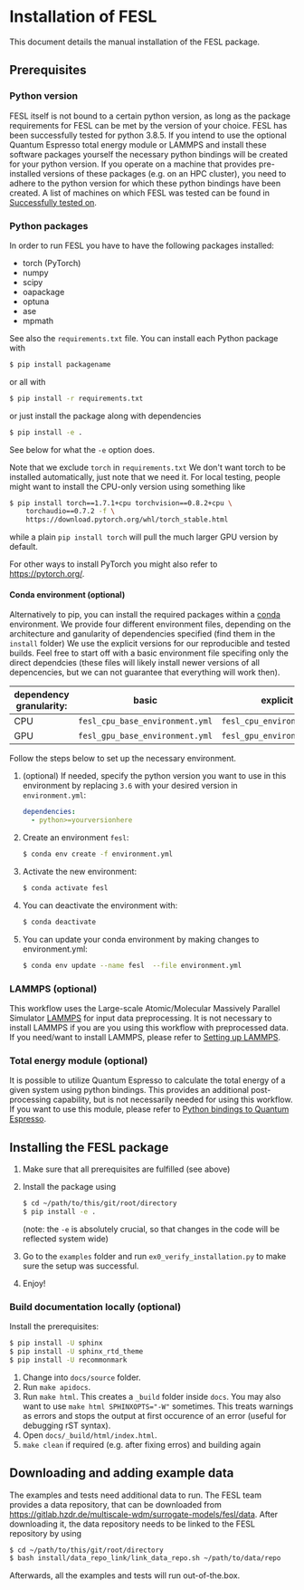 # Installation of FESL

This document details the manual installation of the FESL package.

## Prerequisites

### Python version

FESL itself is not bound to a certain python version, as long as the package requirements for FESL can be met by the
version of your choice. FESL has been successfully tested for python 3.8.5.
If you intend to use the optional Quantum Espresso total energy module or LAMMPS and install these software packages
yourself the necessary python bindings will be created for your python version. If you operate on a machine that
provides pre-installed versions of these packages (e.g. on an HPC cluster), you need to adhere to the python version
for which these python bindings have been created. A list of machines on which FESL was tested can be found in
[Successfully tested on](tested_systems).

### Python packages

In order to run FESL you have to have the following packages installed:

* torch (PyTorch)
* numpy
* scipy
* oapackage
* optuna
* ase
* mpmath

See also the `requirements.txt` file.
You can install each Python package with

```sh
$ pip install packagename
```

or all with

```sh
$ pip install -r requirements.txt
```

or just install the package along with dependencies

```sh
$ pip install -e .
```

See below for what the `-e` option does.

Note that we exclude `torch` in `requirements.txt` We don't want torch to be
installed automatically, just note that we need it. For local testing, people
might want to install the CPU-only version using something like

```sh
$ pip install torch==1.7.1+cpu torchvision==0.8.2+cpu \
    torchaudio==0.7.2 -f \
    https://download.pytorch.org/whl/torch_stable.html
```
while a plain `pip install torch` will pull the much larger GPU version by
default.

For other ways to install PyTorch you might also refer to <https://pytorch.org/>.

#### Conda environment (optional)

Alternatively to pip, you can install the required packages within a
[conda](https://docs.conda.io/en/latest/miniconda.html) environment.
We provide four different environment files, depending on the architecture and
ganularity of dependencies specified (find them in the `install` folder)
We use the explicit versions for our reproducible and tested builds. Feel free to
start off with a basic environment file specifing only the direct dependcies (these
files will likely install newer versions of all depencencies, but we can not
guarantee that everything will work then).

| dependency granularity: | basic                           | explicit                   |
|-------------------------|---------------------------------|----------------------------|
| CPU                     | `fesl_cpu_base_environment.yml` | `fesl_cpu_environment.yml` |
| GPU                     | `fesl_gpu_base_environment.yml` | `fesl_gpu_environment.yml` |

Follow the steps below to set up the necessary environment.

1. (optional) If needed, specify the python version you want to use in this
environment by replacing `3.6` with your desired version in `environment.yml`:
   ```yml
   dependencies:
     - python>=yourversionhere
   ```
2. Create an environment `fesl`:
   ```sh
   $ conda env create -f environment.yml
   ```
3. Activate the new environment:
   ```sh
   $ conda activate fesl
   ```
4. You can deactivate the environment with:
    ```sh
    $ conda deactivate
    ```
5. You can update your conda environment by making changes to environment.yml:
    ```sh
    $ conda env update --name fesl  --file environment.yml
    ```
###  LAMMPS (optional)

This workflow uses the Large-scale Atomic/Molecular Massively Parallel
Simulator [LAMMPS](https://lammps.sandia.gov/) for input data preprocessing. It
is not necessary to install LAMMPS if you are you using this workflow with
preprocessed data. If you need/want to install LAMMPS, please refer to
[Setting up LAMMPS](INSTALL_LAMMPS.md).

### Total energy module (optional)

It is possible to utilize Quantum Espresso to calculate the total energy of a given system using python bindings.
This provides an additional post-processing capability, but is not necessarily needed for using this workflow.
If you want to use this module, please refer to [Python bindings to Quantum Espresso](INSTALL_TE_QE.md).


## Installing the FESL package

1. Make sure that all prerequisites are fulfilled (see above)
2. Install the package using

    ```sh
    $ cd ~/path/to/this/git/root/directory
    $ pip install -e .
    ```
    (note: the `-e` is absolutely crucial, so that changes in the code will be
    reflected system wide)
3. Go to the `examples` folder and run `ex0_verify_installation.py` to make
sure the setup was successful.
4. Enjoy!


### Build documentation locally (optional)

Install the prerequisites:
```sh
$ pip install -U sphinx
$ pip install -U sphinx_rtd_theme
$ pip install -U recommonmark
```

1. Change into `docs/source` folder.
2. Run `make apidocs`.
3. Run `make html`. This creates a `_build` folder inside `docs`. You may also want to use `make html SPHINXOPTS="-W"` sometimes. This treats warnings as errors and stops the output at first occurence of an error (useful for debugging rST syntax).
4. Open `docs/_build/html/index.html`.
5. `make clean` if required (e.g. after fixing erros) and building again


## Downloading and adding example data

The examples and tests need additional data to run. The FESL team provides a data repository, that can be downloaded
from https://gitlab.hzdr.de/multiscale-wdm/surrogate-models/fesl/data. After downloading it, the data repository
needs to be linked to the FESL repository by using
```sh
$ cd ~/path/to/this/git/root/directory
$ bash install/data_repo_link/link_data_repo.sh ~/path/to/data/repo
```
Afterwards, all the examples and tests will run out-of-the.box.
